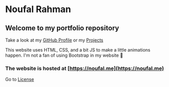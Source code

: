 # Noufal Rahman

## Welcome to my portfolio repository

Take a look at my [GitHub Profile](https://github.com/Rahman24) or my [Projects](https://github.com/Rahman24?tab=repositories)

This website uses HTML, CSS, and a bit JS to make a little animations happen. I'm not a  fan of using Bootstrap in my website 🙂

### The website is hosted at [https://noufal.me](https://noufal.me)

Go to [License](LICENSE)
